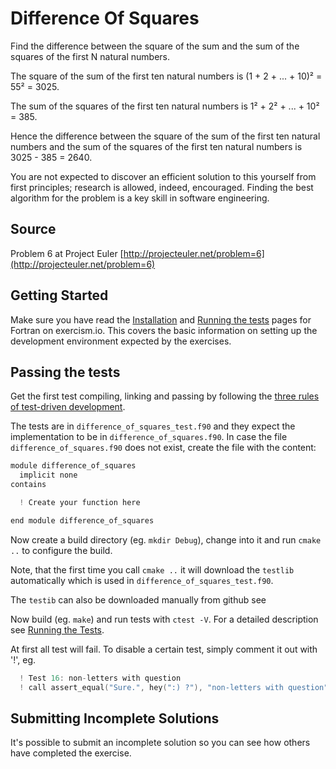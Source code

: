 # Difference Of Squares

Find the difference between the square of the sum and the sum of the squares of the first N natural numbers.

The square of the sum of the first ten natural numbers is
(1 + 2 + ... + 10)² = 55² = 3025.

The sum of the squares of the first ten natural numbers is
1² + 2² + ... + 10² = 385.

Hence the difference between the square of the sum of the first
ten natural numbers and the sum of the squares of the first ten
natural numbers is 3025 - 385 = 2640.

You are not expected to discover an efficient solution to this yourself from
first principles; research is allowed, indeed, encouraged. Finding the best
algorithm for the problem is a key skill in software engineering.


## Source

Problem 6 at Project Euler [http://projecteuler.net/problem=6](http://projecteuler.net/problem=6)

## Getting Started

Make sure you have read the [Installation](https://exercism.io/tracks/fortran/installation) and [Running the tests](https://exercism.io/tracks/fortran/tests) pages for Fortran on exercism.io.
This covers the basic information on setting up the development environment expected by the exercises.

## Passing the tests

Get the first test compiling, linking and passing by following the [three rules of test-driven development](http://butunclebob.com/ArticleS.UncleBob.TheThreeRulesOfTdd).

The tests are in `difference_of_squares_test.f90` and they expect the implementation to be in `difference_of_squares.f90`.
In case the file `difference_of_squares.f90` does not exist, create the file with the content:

```c
module difference_of_squares
  implicit none
contains

  ! Create your function here

end module difference_of_squares
```

Now create a build directory (eg. `mkdir Debug`), change into it and run `cmake ..`  to configure the build.

Note, that the first time you call `cmake ..` it will download the `testlib` automatically which is used in `difference_of_squares_test.f90`.

The `testib` can also be downloaded manually from github see 

Now build (eg. `make`)  and run tests with `ctest -V`. For a detailed description see [Running the Tests](https://exercism.io/tracks/fortran/tests).

At first all test will fail.
To disable a certain test, simply comment it out with '!', eg.

```c
  ! Test 16: non-letters with question
  ! call assert_equal("Sure.", hey(":) ?"), "non-letters with question")
```

## Submitting Incomplete Solutions
It's possible to submit an incomplete solution so you can see how others have completed the exercise.
